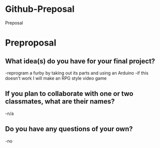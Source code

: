 # Github-Preposal
Preposal
# Preproposal

## What idea(s) do you have for your final project?

-reprogram a furby by taking out its parts and using an Arduino
-if this doesn't work I will make an RPG style video game

## If you plan to collaborate with one or two classmates, what are their names?

-n/a

## Do you have any questions of your own?

-no
